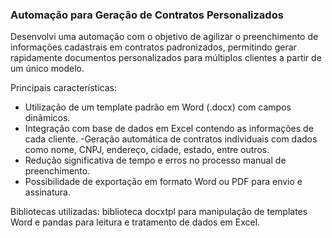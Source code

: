 ### Automação para Geração de Contratos Personalizados

Desenvolvi uma automação com o objetivo de agilizar o preenchimento de informações cadastrais em contratos padronizados, permitindo gerar rapidamente documentos personalizados para múltiplos clientes a partir de um único modelo.

Principais características:

- Utilização de um template padrão em Word (.docx) com campos dinâmicos.
- Integração com base de dados em Excel contendo as informações de cada cliente.
-Geração automática de contratos individuais com dados como nome, CNPJ, endereço, cidade, estado, entre outros.
- Redução significativa de tempo e erros no processo manual de preenchimento.
- Possibilidade de exportação em formato Word ou PDF para envio e assinatura.


Bibliotecas utilizadas:  biblioteca docxtpl para manipulação de templates Word e pandas para leitura e tratamento de dados em Excel.
